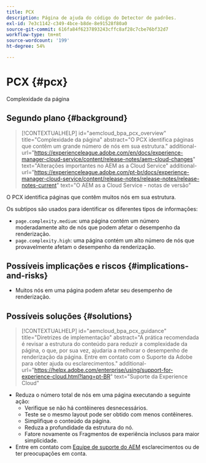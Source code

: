 ```yaml
---
title: PCX
description: Página de ajuda do código do Detector de padrões.
exl-id: 7e3c1142-c349-4bce-b8de-8e91528f80a0
source-git-commit: 616fa84f6237893243cffc8af28c7cbe76bf32d7
workflow-type: tm+mt
source-wordcount: '199'
ht-degree: 54%

---
```


# PCX {#pcx}

Complexidade da página

## Segundo plano {#background}

>[!CONTEXTUALHELP]
>id="aemcloud_bpa_pcx_overview"
>title="Complexidade da página"
>abstract="O PCX identifica páginas que contêm um grande número de nós em sua estrutura."
>additional-url="https://experienceleague.adobe.com/en/docs/experience-manager-cloud-service/content/release-notes/aem-cloud-changes" text="Alterações importantes no AEM as a Cloud Service"
>additional-url="https://experienceleague.adobe.com/pt-br/docs/experience-manager-cloud-service/content/release-notes/release-notes/release-notes-current" text="O AEM as a Cloud Service - notas de versão"

O PCX identifica páginas que contêm muitos nós em sua estrutura.

Os subtipos são usados para identificar os diferentes tipos de informações:

* `page.complexity.medium`: uma página contém um número moderadamente alto de nós que podem afetar o desempenho da renderização.
* `page.complexity.high`: uma página contém um alto número de nós que provavelmente afetam o desempenho da renderização.

## Possíveis implicações e riscos {#implications-and-risks}

* Muitos nós em uma página podem afetar seu desempenho de renderização.

## Possíveis soluções {#solutions}

>[!CONTEXTUALHELP]
>id="aemcloud_bpa_pcx_guidance"
>title="Diretrizes de implementação"
>abstract="A prática recomendada é revisar a estrutura do conteúdo para reduzir a complexidade da página, o que, por sua vez, ajudaria a melhorar o desempenho de renderização da página. Entre em contato com o Suporte da Adobe para obter ajuda ou esclarecimentos."
>additional-url="https://helpx.adobe.com/enterprise/using/support-for-experience-cloud.html?lang=pt-BR" text="Suporte da Experience Cloud"

* Reduza o número total de nós em uma página executando a seguinte ação:
   * Verifique se não há contêineres desnecessários.
   * Teste se o mesmo layout pode ser obtido com menos contêineres.
   * Simplifique o conteúdo da página.
   * Reduza a profundidade da estrutura do nó.
   * Fatore novamente os Fragmentos de experiência inclusos para maior simplicidade.
* Entre em contato com [Equipe de suporte do AEM](https://helpx.adobe.com/br/enterprise/using/support-for-experience-cloud.html) esclarecimentos ou de ter preocupações em conta.
